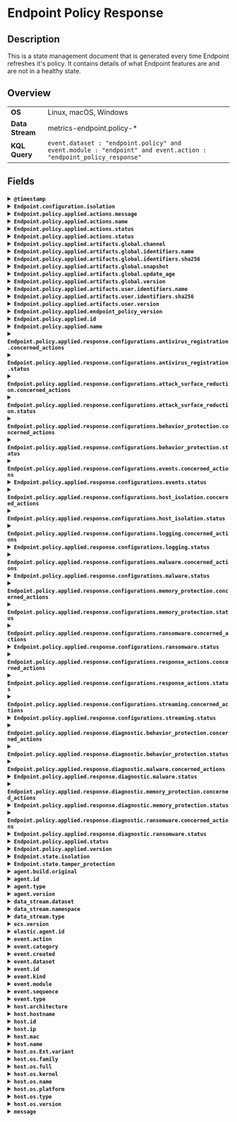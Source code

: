 # Endpoint Policy Response

## Description

This is a state management document that is generated every time Endpoint refreshes it's policy. It contains details of what Endpoint features are and are not in a healthy state.


## Overview

<table>
<tr>
<td><strong>OS</strong></td>
<td>Linux, macOS, Windows</td>
</tr>
<tr>
<td><strong>Data Stream</strong></td>
<td>metrics-endpoint.policy-*</td>
</tr>
<tr>
<td><strong>KQL Query</strong></td>
<td><code>event.dataset : "endpoint.policy" and event.module : "endpoint" and event.action : "endpoint_policy_response"</code></td>
</tr>
</table>

## Fields

<details>
<summary><strong><code>@timestamp</code></strong></summary>

<p>
<table>
<tr><td><strong>Description</strong></td><td>Date/time when the event originated.  This is the date/time extracted from the event, typically representing when the event was generated by the source.  If the event source has no original timestamp, this value is typically populated by the first time the event was received by the pipeline.  Required field for all events.</td></tr>
<tr><td>Example</td><td><code>2016-05-23T08:05:34.853Z</code></td></tr>
</table>

</p>
</details>

<details>
<summary><strong><code>Endpoint.configuration.isolation</code></strong></summary>

<p>
<table>
<tr><td><strong>Description</strong></td><td>Configuration setting for Host Isolation from the network</td></tr>
</table>

</p>
</details>

<details>
<summary><strong><code>Endpoint.policy.applied.actions.message</code></strong></summary>

<p>
<table>
<tr><td><strong>Description</strong></td><td>message about the application of the action to further qualify the status of the action</td></tr>
</table>

</p>
</details>

<details>
<summary><strong><code>Endpoint.policy.applied.actions.name</code></strong></summary>

<p>
<table>
<tr><td><strong>Description</strong></td><td>name of the action that was applied</td></tr>
</table>

</p>
</details>

<details>
<summary><strong><code>Endpoint.policy.applied.actions.status</code></strong></summary>

<p>
<table>
<tr><td><strong>Description</strong></td><td>the status of the action</td></tr>
</table>

</p>
</details>

<details>
<summary><strong><code>Endpoint.policy.applied.actions.status</code></strong></summary>

<p>
<table>
<tr><td><strong>Description</strong></td><td>the status of the action</td></tr>
</table>

</p>
</details>

<details>
<summary><strong><code>Endpoint.policy.applied.artifacts.global.channel</code></strong></summary>

<p>
<table>
<tr><td><strong>Description</strong></td><td>global artifacts rollout channel</td></tr>
<tr><td>Endpoint use</td><td>The channel of the linux artifact.</td></tr>
<tr><td>Example</td><td><code>stable</code></td></tr>
</table>

</p>
</details>

<details>
<summary><strong><code>Endpoint.policy.applied.artifacts.global.identifiers.name</code></strong></summary>

<p>
<table>
<tr><td><strong>Description</strong></td><td>the name of global artifact applied.</td></tr>
</table>

</p>
</details>

<details>
<summary><strong><code>Endpoint.policy.applied.artifacts.global.identifiers.sha256</code></strong></summary>

<p>
<table>
<tr><td><strong>Description</strong></td><td>the sha256 of global artifacts applied.</td></tr>
</table>

</p>
</details>

<details>
<summary><strong><code>Endpoint.policy.applied.artifacts.global.snapshot</code></strong></summary>

<p>
<table>
<tr><td><strong>Description</strong></td><td>the snapshot date of applied global artifacts or 'latest'</td></tr>
</table>

</p>
</details>

<details>
<summary><strong><code>Endpoint.policy.applied.artifacts.global.update_age</code></strong></summary>

<p>
<table>
<tr><td><strong>Description</strong></td><td>number of days since global artifacts were made up-to-date</td></tr>
</table>

</p>
</details>

<details>
<summary><strong><code>Endpoint.policy.applied.artifacts.global.version</code></strong></summary>

<p>
<table>
<tr><td><strong>Description</strong></td><td>the version of global artifacts applied.</td></tr>
</table>

</p>
</details>

<details>
<summary><strong><code>Endpoint.policy.applied.artifacts.user.identifiers.name</code></strong></summary>

<p>
<table>
<tr><td><strong>Description</strong></td><td>the name of user artifact applied.</td></tr>
</table>

</p>
</details>

<details>
<summary><strong><code>Endpoint.policy.applied.artifacts.user.identifiers.sha256</code></strong></summary>

<p>
<table>
<tr><td><strong>Description</strong></td><td>the sha256 of user artifacts applied.</td></tr>
</table>

</p>
</details>

<details>
<summary><strong><code>Endpoint.policy.applied.artifacts.user.version</code></strong></summary>

<p>
<table>
<tr><td><strong>Description</strong></td><td>the version of user artifacts applied.</td></tr>
</table>

</p>
</details>

<details>
<summary><strong><code>Endpoint.policy.applied.endpoint_policy_version</code></strong></summary>

<p>
<table>
<tr><td><strong>Description</strong></td><td>the version of this applied policy</td></tr>
</table>

</p>
</details>

<details>
<summary><strong><code>Endpoint.policy.applied.id</code></strong></summary>

<p>
<table>
<tr><td><strong>Description</strong></td><td>the id of the applied policy</td></tr>
</table>

</p>
</details>

<details>
<summary><strong><code>Endpoint.policy.applied.name</code></strong></summary>

<p>
<table>
<tr><td><strong>Description</strong></td><td>the name of this applied policy</td></tr>
</table>

</p>
</details>

<details>
<summary><strong><code>Endpoint.policy.applied.response.configurations.antivirus_registration.concerned_actions</code></strong></summary>

<p>
<table>
<tr><td><strong>Description</strong></td><td>all actions that were taken for antivirus registration</td></tr>
</table>

</p>
</details>

<details>
<summary><strong><code>Endpoint.policy.applied.response.configurations.antivirus_registration.status</code></strong></summary>

<p>
<table>
<tr><td><strong>Description</strong></td><td>the overall status of antivirus registration, this is correlated to the status of concerned actions but  not a simple sum of the actions</td></tr>
</table>

</p>
</details>

<details>
<summary><strong><code>Endpoint.policy.applied.response.configurations.attack_surface_reduction.concerned_actions</code></strong></summary>

<p>
<table>
<tr><td><strong>Description</strong></td><td>all actions that were taken for attack surface reduction</td></tr>
</table>

</p>
</details>

<details>
<summary><strong><code>Endpoint.policy.applied.response.configurations.attack_surface_reduction.status</code></strong></summary>

<p>
<table>
<tr><td><strong>Description</strong></td><td>the overall status of attack surface reduction, this is correlated to the status of concerned actions but not a simple sum of the actions</td></tr>
</table>

</p>
</details>

<details>
<summary><strong><code>Endpoint.policy.applied.response.configurations.behavior_protection.concerned_actions</code></strong></summary>

<p>
<table>
<tr><td><strong>Description</strong></td><td>all actions that were taken for behavior_protection</td></tr>
</table>

</p>
</details>

<details>
<summary><strong><code>Endpoint.policy.applied.response.configurations.behavior_protection.status</code></strong></summary>

<p>
<table>
<tr><td><strong>Description</strong></td><td>the overall status of behavior_protection, this is correlated to the status of concerned actions  but not a simple sum of the actions</td></tr>
</table>

</p>
</details>

<details>
<summary><strong><code>Endpoint.policy.applied.response.configurations.events.concerned_actions</code></strong></summary>

<p>
<table>
<tr><td><strong>Description</strong></td><td>all actions that were taken for event collection</td></tr>
</table>

</p>
</details>

<details>
<summary><strong><code>Endpoint.policy.applied.response.configurations.events.status</code></strong></summary>

<p>
<table>
<tr><td><strong>Description</strong></td><td>the overall status of event collection, this is correlated to the status of concerned actions  but not a simple sum of the actions</td></tr>
</table>

</p>
</details>

<details>
<summary><strong><code>Endpoint.policy.applied.response.configurations.host_isolation.concerned_actions</code></strong></summary>

<p>
<table>
<tr><td><strong>Description</strong></td><td>all actions that were taken for host isolation</td></tr>
</table>

</p>
</details>

<details>
<summary><strong><code>Endpoint.policy.applied.response.configurations.host_isolation.status</code></strong></summary>

<p>
<table>
<tr><td><strong>Description</strong></td><td>the overall status of host isolation, this is correlated to the status of concerned actions  but not a simple sum of the actions</td></tr>
</table>

</p>
</details>

<details>
<summary><strong><code>Endpoint.policy.applied.response.configurations.logging.concerned_actions</code></strong></summary>

<p>
<table>
<tr><td><strong>Description</strong></td><td>all actions that were taken for logging</td></tr>
</table>

</p>
</details>

<details>
<summary><strong><code>Endpoint.policy.applied.response.configurations.logging.status</code></strong></summary>

<p>
<table>
<tr><td><strong>Description</strong></td><td>the overall status of logging, this is correlated to the status of concerned actions but  not a simple sum of the actions</td></tr>
</table>

</p>
</details>

<details>
<summary><strong><code>Endpoint.policy.applied.response.configurations.malware.concerned_actions</code></strong></summary>

<p>
<table>
<tr><td><strong>Description</strong></td><td>all actions that were taken for malware</td></tr>
</table>

</p>
</details>

<details>
<summary><strong><code>Endpoint.policy.applied.response.configurations.malware.status</code></strong></summary>

<p>
<table>
<tr><td><strong>Description</strong></td><td>the overall status of malware, this is correlated to the status of concerned actions  but not a simple sum of the actions</td></tr>
</table>

</p>
</details>

<details>
<summary><strong><code>Endpoint.policy.applied.response.configurations.memory_protection.concerned_actions</code></strong></summary>

<p>
<table>
<tr><td><strong>Description</strong></td><td>all actions that were taken for memory_protection</td></tr>
</table>

</p>
</details>

<details>
<summary><strong><code>Endpoint.policy.applied.response.configurations.memory_protection.status</code></strong></summary>

<p>
<table>
<tr><td><strong>Description</strong></td><td>the overall status of memory_protection, this is correlated to the status of concerned actions but not a simple sum of the actions</td></tr>
</table>

</p>
</details>

<details>
<summary><strong><code>Endpoint.policy.applied.response.configurations.ransomware.concerned_actions</code></strong></summary>

<p>
<table>
<tr><td><strong>Description</strong></td><td>all actions that were taken for ransomware</td></tr>
</table>

</p>
</details>

<details>
<summary><strong><code>Endpoint.policy.applied.response.configurations.ransomware.status</code></strong></summary>

<p>
<table>
<tr><td><strong>Description</strong></td><td>the overall status of ransomware, this is correlated to the status of concerned actions  but not a simple sum of the actions</td></tr>
</table>

</p>
</details>

<details>
<summary><strong><code>Endpoint.policy.applied.response.configurations.response_actions.concerned_actions</code></strong></summary>

<p>
<table>
</table>

</p>
</details>

<details>
<summary><strong><code>Endpoint.policy.applied.response.configurations.response_actions.status</code></strong></summary>

<p>
<table>
</table>

</p>
</details>

<details>
<summary><strong><code>Endpoint.policy.applied.response.configurations.streaming.concerned_actions</code></strong></summary>

<p>
<table>
<tr><td><strong>Description</strong></td><td>all actions that were taken for data streaming</td></tr>
</table>

</p>
</details>

<details>
<summary><strong><code>Endpoint.policy.applied.response.configurations.streaming.status</code></strong></summary>

<p>
<table>
<tr><td><strong>Description</strong></td><td>the overall status of data streaming, this is correlated to the status of concerned actions  but not a simple sum of the actions</td></tr>
</table>

</p>
</details>

<details>
<summary><strong><code>Endpoint.policy.applied.response.diagnostic.behavior_protection.concerned_actions</code></strong></summary>

<p>
<table>
<tr><td><strong>Description</strong></td><td>all actions that were taken for the diagnostic configuration of behavior protection</td></tr>
</table>

</p>
</details>

<details>
<summary><strong><code>Endpoint.policy.applied.response.diagnostic.behavior_protection.status</code></strong></summary>

<p>
<table>
<tr><td><strong>Description</strong></td><td>the overall status of the diagnostic configuration of behavior protection, this is correlated to  the status of concerned actions but not a simple sum of the actions</td></tr>
</table>

</p>
</details>

<details>
<summary><strong><code>Endpoint.policy.applied.response.diagnostic.malware.concerned_actions</code></strong></summary>

<p>
<table>
<tr><td><strong>Description</strong></td><td>all actions that were taken for the diagnostic configuration of malware</td></tr>
</table>

</p>
</details>

<details>
<summary><strong><code>Endpoint.policy.applied.response.diagnostic.malware.status</code></strong></summary>

<p>
<table>
<tr><td><strong>Description</strong></td><td>the overall status of the diagnostic configuration of malware, this is correlated to  the status of concerned actions but not a simple sum of the actions</td></tr>
</table>

</p>
</details>

<details>
<summary><strong><code>Endpoint.policy.applied.response.diagnostic.memory_protection.concerned_actions</code></strong></summary>

<p>
<table>
<tr><td><strong>Description</strong></td><td>all actions that were taken for the diagnostic configuration of memory protection</td></tr>
</table>

</p>
</details>

<details>
<summary><strong><code>Endpoint.policy.applied.response.diagnostic.memory_protection.status</code></strong></summary>

<p>
<table>
<tr><td><strong>Description</strong></td><td>the overall status of the diagnostic configuration of memory protection, this is correlated to  the status of concerned actions but not a simple sum of the actions</td></tr>
</table>

</p>
</details>

<details>
<summary><strong><code>Endpoint.policy.applied.response.diagnostic.ransomware.concerned_actions</code></strong></summary>

<p>
<table>
<tr><td><strong>Description</strong></td><td>all actions that were taken for the diagnostic configuration of ransomware</td></tr>
</table>

</p>
</details>

<details>
<summary><strong><code>Endpoint.policy.applied.response.diagnostic.ransomware.status</code></strong></summary>

<p>
<table>
<tr><td><strong>Description</strong></td><td>the overall status of the diagnostic configuration of ransomware, this is correlated to  the status of concerned actions but not a simple sum of the actions</td></tr>
</table>

</p>
</details>

<details>
<summary><strong><code>Endpoint.policy.applied.status</code></strong></summary>

<p>
<table>
<tr><td><strong>Description</strong></td><td>the status of the applied policy</td></tr>
</table>

</p>
</details>

<details>
<summary><strong><code>Endpoint.policy.applied.version</code></strong></summary>

<p>
<table>
<tr><td><strong>Description</strong></td><td>the version of this applied policy</td></tr>
</table>

</p>
</details>

<details>
<summary><strong><code>Endpoint.state.isolation</code></strong></summary>

<p>
<table>
<tr><td><strong>Description</strong></td><td>Current network isolation state of the host</td></tr>
</table>

</p>
</details>

<details>
<summary><strong><code>Endpoint.state.tamper_protection</code></strong></summary>

<p>
<table>
</table>

</p>
</details>

<details>
<summary><strong><code>agent.build.original</code></strong></summary>

<p>
<table>
<tr><td><strong>Description</strong></td><td>Extended build information for the agent.  This field is intended to contain any build information that a data source may provide, no specific formatting is required.</td></tr>
<tr><td>Example</td><td><code>metricbeat version 7.6.0 (amd64), libbeat 7.6.0 [6a23e8f8f30f5001ba344e4e54d8d9cb82cb107c built 2020-02-05 23:10:10 +0000 UTC]</code></td></tr>
</table>

</p>
</details>

<details>
<summary><strong><code>agent.id</code></strong></summary>

<p>
<table>
<tr><td><strong>Description</strong></td><td>Unique identifier of this agent (if one exists).  Example: For Beats this would be beat.id.</td></tr>
<tr><td>Example</td><td><code>8a4f500d</code></td></tr>
</table>

</p>
</details>

<details>
<summary><strong><code>agent.type</code></strong></summary>

<p>
<table>
<tr><td><strong>Description</strong></td><td>Type of the agent.  The agent type always stays the same and should be given by the agent used. In case of Filebeat the agent would always be Filebeat also if two Filebeat instances are run on the same machine.</td></tr>
<tr><td>Example</td><td><code>endpoint</code></td></tr>
</table>

</p>
</details>

<details>
<summary><strong><code>agent.version</code></strong></summary>

<p>
<table>
<tr><td><strong>Description</strong></td><td>Version of the agent.</td></tr>
<tr><td>Example</td><td><code>6.0.0-rc2</code></td></tr>
</table>

</p>
</details>

<details>
<summary><strong><code>data_stream.dataset</code></strong></summary>

<p>
<table>
<tr><td><strong>Description</strong></td><td>Data stream dataset name.</td></tr>
<tr><td>Example</td><td><code>nginx.access</code></td></tr>
</table>

</p>
</details>

<details>
<summary><strong><code>data_stream.namespace</code></strong></summary>

<p>
<table>
<tr><td><strong>Description</strong></td><td>Data stream namespace.</td></tr>
<tr><td>Example</td><td><code>production</code></td></tr>
</table>

</p>
</details>

<details>
<summary><strong><code>data_stream.type</code></strong></summary>

<p>
<table>
<tr><td><strong>Description</strong></td><td>Data stream type.</td></tr>
<tr><td>Example</td><td><code>logs</code></td></tr>
</table>

</p>
</details>

<details>
<summary><strong><code>ecs.version</code></strong></summary>

<p>
<table>
<tr><td><strong>Description</strong></td><td>ECS version this event conforms to. `ecs.version` is a required field and must exist in all events.  When querying across multiple indices -- which may conform to slightly different ECS versions -- this field lets integrations adjust to the schema version of the events.</td></tr>
<tr><td>Example</td><td><code>1.0.0</code></td></tr>
</table>

</p>
</details>

<details>
<summary><strong><code>elastic.agent.id</code></strong></summary>

<p>
<table>
<tr><td><strong>Description</strong></td><td>Unique identifier of this elastic agent (if one exists).</td></tr>
<tr><td>Example</td><td><code>c2a9093e-e289-4c0a-aa44-8c32a414fa7a</code></td></tr>
</table>

</p>
</details>

<details>
<summary><strong><code>event.action</code></strong></summary>

<p>
<table>
<tr><td><strong>Description</strong></td><td>The action captured by the event.  This describes the information in the event. It is more specific than `event.category`. Examples are `group-add`, `process-started`, `file-created`. The value is normally defined by the implementer.</td></tr>
<tr><td>Example</td><td><code>user-password-change</code></td></tr>
</table>

</p>
</details>

<details>
<summary><strong><code>event.category</code></strong></summary>

<p>
<table>
<tr><td><strong>Description</strong></td><td>This is one of four ECS Categorization Fields, and indicates the second level in the ECS category hierarchy.  `event.category` represents the "big buckets" of ECS categories. For example, filtering on `event.category:process` yields all events relating to process activity. This field is closely related to `event.type`, which is used as a subcategory.  This field is an array. This will allow proper categorization of some events that fall in multiple categories.</td></tr>
<tr><td>Example</td><td><code>authentication</code></td></tr>
</table>

</p>
</details>

<details>
<summary><strong><code>event.created</code></strong></summary>

<p>
<table>
<tr><td><strong>Description</strong></td><td>`event.created` contains the date/time when the event was first read by an agent, or by your pipeline.  This field is distinct from `@timestamp` in that `@timestamp` typically contain the time extracted from the original event.  In most situations, these two timestamps will be slightly different. The difference can be used to calculate the delay between your source generating an event, and the time when your agent first processed it. This can be used to monitor your agent's or pipeline's ability to keep up with your event source.  In case the two timestamps are identical, `@timestamp` should be used.</td></tr>
<tr><td>Example</td><td><code>2016-05-23T08:05:34.857Z</code></td></tr>
</table>

</p>
</details>

<details>
<summary><strong><code>event.dataset</code></strong></summary>

<p>
<table>
<tr><td><strong>Description</strong></td><td>Name of the dataset.  If an event source publishes more than one type of log or events (e.g. access log, error log), the dataset is used to specify which one the event comes from.  It's recommended but not required to start the dataset name with the module name, followed by a dot, then the dataset name.</td></tr>
<tr><td>Example</td><td><code>apache.access</code></td></tr>
</table>

</p>
</details>

<details>
<summary><strong><code>event.id</code></strong></summary>

<p>
<table>
<tr><td><strong>Description</strong></td><td>Unique ID to describe the event.</td></tr>
<tr><td>Example</td><td><code>8a4f500d</code></td></tr>
</table>

</p>
</details>

<details>
<summary><strong><code>event.kind</code></strong></summary>

<p>
<table>
<tr><td><strong>Description</strong></td><td>This is one of four ECS Categorization Fields, and indicates the highest level in the ECS category hierarchy.  `event.kind` gives high-level information about what type of information the event contains, without being specific to the contents of the event. For example, values of this field distinguish alert events from metric events.  The value of this field can be used to inform how these kinds of events should be handled. They may warrant different retention, different access control, it may also help understand whether the data is coming in at a regular interval or not.</td></tr>
<tr><td>Example</td><td><code>alert</code></td></tr>
</table>

</p>
</details>

<details>
<summary><strong><code>event.module</code></strong></summary>

<p>
<table>
<tr><td><strong>Description</strong></td><td>Name of the module this data is coming from.  If your monitoring agent supports the concept of modules or plugins to process events of a given source (e.g. Apache logs), `event.module` should contain the name of this module.</td></tr>
<tr><td>Example</td><td><code>apache</code></td></tr>
</table>

</p>
</details>

<details>
<summary><strong><code>event.sequence</code></strong></summary>

<p>
<table>
<tr><td><strong>Description</strong></td><td>Sequence number of the event.  The sequence number is a value published by some event sources, to make the exact ordering of events unambiguous, regardless of the timestamp precision.</td></tr>
</table>

</p>
</details>

<details>
<summary><strong><code>event.type</code></strong></summary>

<p>
<table>
<tr><td><strong>Description</strong></td><td>This is one of four ECS Categorization Fields, and indicates the third level in the ECS category hierarchy.  `event.type` represents a categorization "sub-bucket" that, when used along with the `event.category` field values, enables filtering events down to a level appropriate for single visualization.  This field is an array. This will allow proper categorization of some events that fall in multiple event types.</td></tr>
</table>

</p>
</details>

<details>
<summary><strong><code>host.architecture</code></strong></summary>

<p>
<table>
<tr><td><strong>Description</strong></td><td>Operating system architecture.</td></tr>
<tr><td>Example</td><td><code>x86_64</code></td></tr>
</table>

</p>
</details>

<details>
<summary><strong><code>host.hostname</code></strong></summary>

<p>
<table>
<tr><td><strong>Description</strong></td><td>Hostname of the host.  It normally contains what the `hostname` command returns on the host machine.</td></tr>
</table>

</p>
</details>

<details>
<summary><strong><code>host.id</code></strong></summary>

<p>
<table>
<tr><td><strong>Description</strong></td><td>Unique host id.  As hostname is not always unique, use values that are meaningful in your environment.  Example: The current usage of `beat.name`.</td></tr>
</table>

</p>
</details>

<details>
<summary><strong><code>host.ip</code></strong></summary>

<p>
<table>
<tr><td><strong>Description</strong></td><td>Host ip addresses.</td></tr>
</table>

</p>
</details>

<details>
<summary><strong><code>host.mac</code></strong></summary>

<p>
<table>
<tr><td><strong>Description</strong></td><td>Host MAC addresses.  The notation format from RFC 7042 is suggested: Each octet (that is, 8-bit byte) is represented by two [uppercase] hexadecimal digits giving the value of the octet as an unsigned integer. Successive octets are separated by a hyphen.</td></tr>
<tr><td>Example</td><td><code>["00-00-5E-00-53-23", "00-00-5E-00-53-24"]</code></td></tr>
</table>

</p>
</details>

<details>
<summary><strong><code>host.name</code></strong></summary>

<p>
<table>
<tr><td><strong>Description</strong></td><td>Name of the host.  It can contain what hostname returns on Unix systems, the fully qualified domain name (FQDN), or a name specified by the user. The recommended value is the lowercase FQDN of the host.</td></tr>
</table>

</p>
</details>

<details>
<summary><strong><code>host.os.Ext.variant</code></strong></summary>

<p>
<table>
<tr><td><strong>Description</strong></td><td>A string value or phrase that further aid to classify or qualify the operating system (OS).  For example the distribution for a Linux OS will be entered in this field.</td></tr>
<tr><td>Example</td><td><code>Ubuntu</code></td></tr>
</table>

</p>
</details>

<details>
<summary><strong><code>host.os.family</code></strong></summary>

<p>
<table>
<tr><td><strong>Description</strong></td><td>OS family (such as redhat, debian, freebsd, windows).</td></tr>
<tr><td>Example</td><td><code>debian</code></td></tr>
</table>

</p>
</details>

<details>
<summary><strong><code>host.os.full</code></strong></summary>

<p>
<table>
<tr><td><strong>Description</strong></td><td>Operating system name, including the version or code name.</td></tr>
<tr><td>Example</td><td><code>Mac OS Mojave</code></td></tr>
</table>

</p>
</details>

<details>
<summary><strong><code>host.os.kernel</code></strong></summary>

<p>
<table>
<tr><td><strong>Description</strong></td><td>Operating system kernel version as a raw string.</td></tr>
<tr><td>Example</td><td><code>4.4.0-112-generic</code></td></tr>
</table>

</p>
</details>

<details>
<summary><strong><code>host.os.name</code></strong></summary>

<p>
<table>
<tr><td><strong>Description</strong></td><td>Operating system name, without the version.</td></tr>
<tr><td>Example</td><td><code>Mac OS X</code></td></tr>
</table>

</p>
</details>

<details>
<summary><strong><code>host.os.platform</code></strong></summary>

<p>
<table>
<tr><td><strong>Description</strong></td><td>Operating system platform (such centos, ubuntu, windows).</td></tr>
<tr><td>Example</td><td><code>darwin</code></td></tr>
</table>

</p>
</details>

<details>
<summary><strong><code>host.os.type</code></strong></summary>

<p>
<table>
<tr><td><strong>Description</strong></td><td>Use the `os.type` field to categorize the operating system into one of the broad commercial families.  If the OS you're dealing with is not listed as an expected value, the field should not be populated. Please let us know by opening an issue with ECS, to propose its addition.</td></tr>
<tr><td>Example</td><td><code>macos</code></td></tr>
</table>

</p>
</details>

<details>
<summary><strong><code>host.os.version</code></strong></summary>

<p>
<table>
<tr><td><strong>Description</strong></td><td>Operating system version as a raw string.</td></tr>
<tr><td>Example</td><td><code>10.14.1</code></td></tr>
</table>

</p>
</details>

<details>
<summary><strong><code>message</code></strong></summary>

<p>
<table>
<tr><td><strong>Description</strong></td><td>For log events the message field contains the log message, optimized for viewing in a log viewer.  For structured logs without an original message field, other fields can be concatenated to form a human-readable summary of the event.  If multiple messages exist, they can be combined into one message.</td></tr>
<tr><td>Example</td><td><code>Hello World</code></td></tr>
</table>

</p>
</details>

